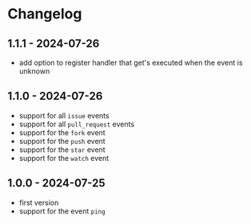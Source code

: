 # Changelog

## 1.1.1 - 2024-07-26

- add option to register handler that get's executed when the event is unknown

## 1.1.0 - 2024-07-26

- support for all `issue` events
- support for all `pull_request` events
- support for the `fork` event
- support for the `push` event
- support for the `star` event
- support for the `watch` event

## 1.0.0 - 2024-07-25

- first version
- support for the event `ping`
